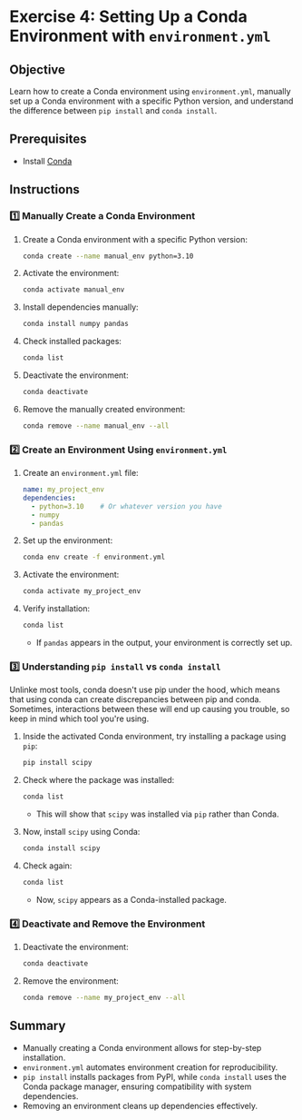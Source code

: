 # Exercise 4: Setting Up a Conda Environment with `environment.yml`

## Objective

Learn how to create a Conda environment using `environment.yml`, manually set up a Conda environment with a specific Python version, and understand the difference between `pip install` and `conda install`.

## Prerequisites

* Install [Conda](https://www.anaconda.com/docs/getting-started/miniconda/install#quickstart-install-instructions)

## Instructions

### 1️⃣ Manually Create a Conda Environment

1. Create a Conda environment with a specific Python version:

   ```bash
   conda create --name manual_env python=3.10
   ```

2. Activate the environment:

   ```bash
   conda activate manual_env
   ```

3. Install dependencies manually:

   ```bash
   conda install numpy pandas
   ```

4. Check installed packages:

   ```bash
   conda list
   ```

5. Deactivate the environment:

   ```bash
   conda deactivate
   ```

6. Remove the manually created environment:

   ```bash
   conda remove --name manual_env --all
   ```

### 2️⃣ Create an Environment Using `environment.yml`

1. Create an `environment.yml` file:

   ```yaml
   name: my_project_env
   dependencies:
     - python=3.10    # Or whatever version you have
     - numpy
     - pandas
   ```

2. Set up the environment:

   ```bash
   conda env create -f environment.yml
   ```

3. Activate the environment:

   ```bash
   conda activate my_project_env
   ```

4. Verify installation:

   ```bash
   conda list
   ```

   * If `pandas` appears in the output, your environment is correctly set up.

### 3️⃣ Understanding `pip install` vs `conda install`

Unlinke most tools, conda doesn't use pip under the hood, which means that using conda can create discrepancies between pip and conda. Sometimes, interactions between these will end up causing you trouble, so keep in mind which tool you're using.

1. Inside the activated Conda environment, try installing a package using `pip`:

   ```bash
   pip install scipy
   ```

2. Check where the package was installed:

   ```bash
   conda list
   ```

   * This will show that `scipy` was installed via `pip` rather than Conda.
3. Now, install `scipy` using Conda:

   ```bash
   conda install scipy
   ```

4. Check again:

   ```bash
   conda list
   ```

   * Now, `scipy` appears as a Conda-installed package.

### 4️⃣ Deactivate and Remove the Environment

1. Deactivate the environment:

   ```bash
   conda deactivate
   ```

2. Remove the environment:

   ```bash
   conda remove --name my_project_env --all
   ```

## Summary

* Manually creating a Conda environment allows for step-by-step installation.
* `environment.yml` automates environment creation for reproducibility.
* `pip install` installs packages from PyPI, while `conda install` uses the Conda package manager, ensuring compatibility with system dependencies.
* Removing an environment cleans up dependencies effectively.
